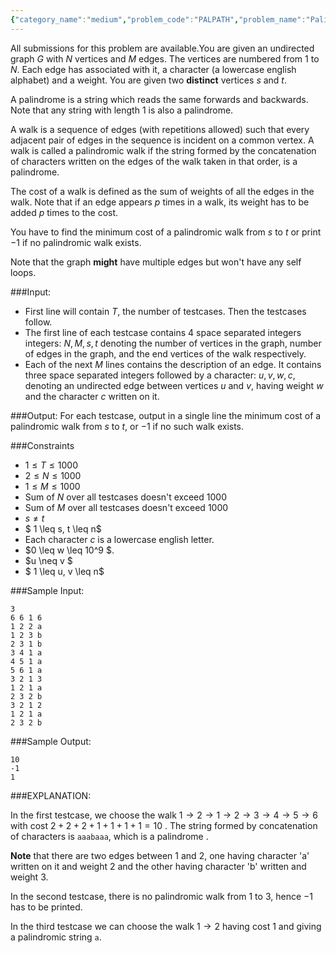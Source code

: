 ```yaml
---
{"category_name":"medium","problem_code":"PALPATH","problem_name":"Palindromic Walks","languages_supported":{"0":"C","1":"CPP14","2":"JAVA","3":"PYTH","4":"PYTH 3.6","5":"PYPY","6":"CS2","7":"PAS fpc","8":"PAS gpc","9":"RUBY","10":"PHP","11":"GO","12":"NODEJS","13":"HASK","14":"rust","15":"SCALA","16":"swift","17":"D","18":"PERL","19":"FORT","20":"WSPC","21":"ADA","22":"CAML","23":"ICK","24":"BF","25":"ASM","26":"CLPS","27":"PRLG","28":"ICON","29":"SCM qobi","30":"PIKE","31":"ST","32":"NICE","33":"LUA","34":"BASH","35":"NEM","36":"LISP sbcl","37":"LISP clisp","38":"SCM guile","39":"JS","40":"ERL","41":"TCL","42":"kotlin","43":"PERL6","44":"TEXT","45":"SCM chicken","46":"PYP3","47":"CLOJ","48":"COB","49":"FS"},"max_timelimit":1,"source_sizelimit":50000,"problem_author":"jtnydv25","problem_tester":null,"date_added":"24-12-2018","tags":{"0":"jtnydv25"},"time":{"view_start_date":1546074900,"submit_start_date":1546074900,"visible_start_date":1546074900,"end_date":1735669800},"is_direct_submittable":false,"layout":"problem"}
---
```

<span class="solution-visible-txt">All submissions for this problem are available.</span>You are given an undirected graph $G$ with $N$ vertices and $M$ edges. The vertices are numbered from 1 to $N$. Each edge has associated with it, a character (a lowercase english alphabet) and a weight. You are given two **distinct** vertices $s$ and $t$. 

A palindrome is a string which reads the same forwards and backwards. Note that any string with length $1$ is also a palindrome.

A walk is a sequence of edges (with repetitions allowed) such that every adjacent pair of edges in the sequence is incident on a common vertex. A walk is called a palindromic walk if the string formed by the concatenation of characters written on the edges of the walk taken in that order, is a palindrome.

The cost of a walk is defined as the sum of weights of all the edges in the walk. Note that if an edge appears $p$ times in a walk, its weight has to be added $p$ times to the cost.

You have to find the minimum cost of a palindromic walk from $s$ to $t$ or print $-1$ if no palindromic walk exists.

Note that the graph **might** have multiple edges but won't have any self loops.

###Input:

- First line will contain $T$, the number of testcases. Then the testcases follow. 
- The first line of each testcase contains $4$ space separated integers integers: $N, M, s, t$ denoting the number of vertices in the graph, number of edges in the graph, and the end vertices of the walk respectively.
- Each of the next $M$ lines contains the description of an edge. It contains three space separated integers followed by a character: $u, v, w, c$, denoting an undirected edge between vertices $u$ and $v$, having weight $w$ and the character $c$ written on it. 

###Output:
For each testcase, output in a single line  the minimum cost of a palindromic walk from $s$ to $t$, or $-1$ if no such walk exists.

###Constraints 
- $1 \leq T \leq 1000$
- $2 \leq N \leq 1000$
- $1 \leq M \leq 1000$
- Sum of $N$ over all testcases doesn't exceed $1000$
- Sum of $M$ over all testcases doesn't exceed $1000$
- $s \neq t$
- $ 1 \leq s, t \leq n$
- Each character $c$ is a lowercase english letter.
- $0 \leq w \leq 10^9 $.
- $u \neq v $
- $ 1 \leq u, v \leq n$

###Sample Input:
```
3
6 6 1 6
1 2 2 a
1 2 3 b
2 3 1 b
3 4 1 a
4 5 1 a
5 6 1 a
3 2 1 3
1 2 1 a
2 3 2 b
3 2 1 2
1 2 1 a
2 3 2 b
```

###Sample Output:
```
10
-1
1
```
	
###EXPLANATION:

In the first testcase, we choose the walk $1 \rightarrow 2 \rightarrow 1 \rightarrow 2 \rightarrow 3 \rightarrow 4 \rightarrow 5 \rightarrow 6$ with cost $2 + 2 + 2 + 1 + 1 + 1 + 1 = 10$ . The string formed by concatenation of characters is `aaabaaa`, which is a palindrome . 

**Note** that  there are two edges between $1$ and $2$,  one having character 'a' written on it and weight $2$ and the other having character 'b' written and weight $3$.

In the second testcase, there is no palindromic walk from $1$ to $3$, hence $-1$ has to be printed.

In the third testcase we can choose the walk $1 \rightarrow 2$ having cost $1$ and giving a palindromic string `a`.

